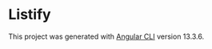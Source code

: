 # Listify

This project was generated with [Angular CLI](https://github.com/angular/angular-cli) version 13.3.6.

